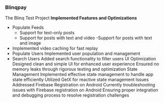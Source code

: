 ### **Blinqpay**

The Blinq Test Project
**Implemented Features and Optimizations**
- Populate Feeds
    - Support for text-only posts
    - Support for posts with text and video
    -Support for posts with text and image
- Implemented video caching for fast replay
- Populate Users
  Implemented user population and management
- Search Users
  Added search functionality to filter users
UI Optimization
Designed clean and simple UI for enhanced user experience
Ensured no memory leaks through rigorous testing and optimization
State Management
Implemented effective state management to handle app state efficiently
Utilized GetX for reactive state management
Issues Addressed
Firebase Registration on Android
Currently troubleshooting issues with Firebase registration on Android
Ensuring proper integration and debugging process to resolve registration challenges
